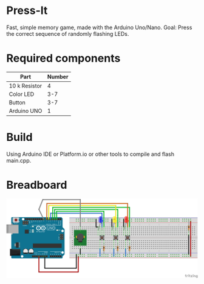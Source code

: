 # Press-It
Fast, simple memory game, made with the Arduino Uno/Nano.
Goal: Press the correct sequence of randomly flashing LEDs.

# Required components
| Part | Number |
|-----|-----|
|10 k Resistor | 4 |
|Color LED | 3-7|
| Button | 3-7|
| Arduino UNO | 1 |

# Build
Using Arduino IDE or Platform.io or other tools to compile and flash main.cpp.

# Breadboard
[![Breadboard](https://github.com/lorenzbornholdt1/pressIt/blob/master/breadboard_Steckplatine.png)](https://github.com/lorenzbornholdt1/pressIt/blob/master/breadboard_Steckplatine.png)